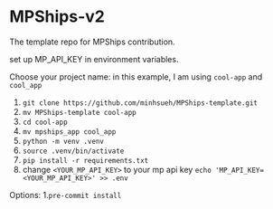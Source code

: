 # MPShips-v2
The template repo for MPShips contribution.

set up MP_API_KEY in environment variables.



Choose your project name: in this example, I am using `cool-app` and `cool_app`

1. `git clone https://github.com/minhsueh/MPShips-template.git`
2. `mv MPShips-template cool-app`
3. `cd cool-app`
4. `mv mpships_app cool_app`
5. `python -m venv .venv`
6. `source .venv/bin/activate`
7. `pip install -r requirements.txt`
8. change `<YOUR_MP_API_KEY>` to your mp api key
`echo 'MP_API_KEY=<YOUR_MP_API_KEY>' >> .env`




Options:
1.`pre-commit install`
